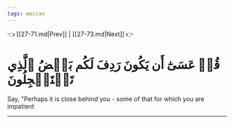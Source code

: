 ```yaml
---
tags: meccan
---
```


👈 [[27-71.md|Prev]] | [[27-73.md|Next]] 👉

# قُلۡ عَسَىٰٓ أَن يَكُونَ رَدِفَ لَكُم بَعۡضُ ٱلَّذِي تَسۡتَعۡجِلُونَ

Say, "Perhaps it is close behind you - some of that for which you are impatient

---

